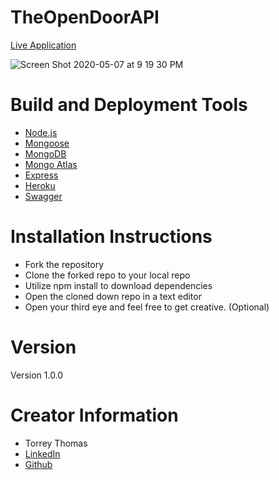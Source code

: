 # TheOpenDoorAPI


[Live Application](https://vast-tundra-84762.herokuapp.com/jobs)

![Screen Shot 2020-05-07 at 9 19 30 PM](https://user-images.githubusercontent.com/62629275/81359932-7b8d8880-90a8-11ea-905e-01ad02bb1a52.png)


# Build and Deployment Tools

* [Node.js](https://nodejs.org/en/)
* [Mongoose](https://mongoosejs.com/)
* [MongoDB](https://www.mongodb.com/)
* [Mongo Atlas](https://www.mongodb.com/cloud/atlas)
* [Express](https://expressjs.com/)
* [Heroku](https://heroku.com)
* [Swagger](https://swagger.io/)


# Installation Instructions

* Fork the repository
* Clone the forked repo to your local repo
* Utilize npm install to download dependencies
* Open the cloned down repo in a text editor
* Open your third eye and feel free to get creative. (Optional)


# Version
 
Version 1.0.0

# Creator Information

* Torrey Thomas 
* [LinkedIn](https://www.linkedin.com/in/torreyct/)
* [Github](https://github.com/torreythomas)
